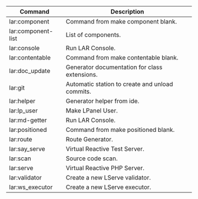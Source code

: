| Command | Description |
|--|--|
|  lar:component | Command from make component blank. |
|  lar:component-list | List of components. |
|  lar:console| Run LAR Console.|
|  lar:contentable | Command from make contentable blank. |
|  lar:doc_update | Generator documentation for class extensions. |
|  lar:git | Automatic station to create and unload commits. |
|  lar:helper | Generator helper from ide. |
|  lar:lp_user | Make LPanel User. |
|  lar:md-getter | Run LAR Console. |
|  lar:positioned | Command from make positioned blank. |
|  lar:route | Route Generator. |
|  lar:say_serve | Virtual Reactive Test Server. |
|  lar:scan | Source code scan. |
|  lar:serve | Virtual Reactive PHP Server. |
|  lar:validator | Create a new LServe validator. |
|  lar:ws_executor | Create a new LServe executor. |

